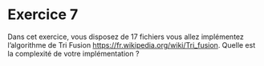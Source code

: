 # Exercice 7

Dans cet exercice, vous disposez de 17 fichiers vous allez implémentez l’algorithme de Tri Fusion https://fr.wikipedia.org/wiki/Tri_fusion. Quelle est la complexité de votre implémentation ?